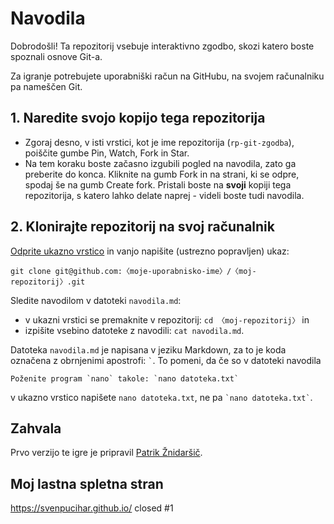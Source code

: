 # Navodila

Dobrodošli! Ta repozitorij vsebuje interaktivno zgodbo, skozi katero boste spoznali osnove Git-a.

Za igranje potrebujete uporabniški račun na GitHubu, na svojem računalniku pa nameščen Git.

## 1. Naredite svojo kopijo tega repozitorija

- Zgoraj desno, v isti vrstici, kot je ime repozitorija (`rp-git-zgodba`), poiščite gumbe Pin, Watch, Fork in Star.
- Na tem koraku boste začasno izgubili pogled na navodila, zato ga preberite do konca.
  Kliknite na gumb Fork in na strani, ki se odpre, spodaj še na gumb Create fork.
  Pristali boste na **svoji** kopiji tega repozitorija, s katero lahko delate naprej - videli boste tudi navodila.

## 2. Klonirajte repozitorij na svoj računalnik

[Odprite ukazno vrstico](TODO) in vanjo napišite (ustrezno popravljen) ukaz:

```
git clone git@github.com:〈moje-uporabnisko-ime〉/〈moj-repozitorij〉.git
```

Sledite navodilom v datoteki `navodila.md`:
- v ukazni vrstici se premaknite v repozitorij: `cd 〈moj-repozitorij〉` in
- izpišite vsebino datoteke z navodili: `cat navodila.md`.

Datoteka `navodila.md` je napisana v jeziku Markdown, za to je koda označena z obrnjenimi apostrofi: `` ` ``.
To pomeni, da če so v datoteki navodila
```shell
Poženite program `nano` takole: `nano datoteka.txt`
```
v ukazno vrstico napišete `nano datoteka.txt`, ne pa `` `nano datoteka.txt` ``.


## Zahvala

Prvo verzijo te igre je pripravil [Patrik Žnidaršič](https://github.com/k3ap).

## Moj lastna spletna stran

https://svenpucihar.github.io/ closed #1
